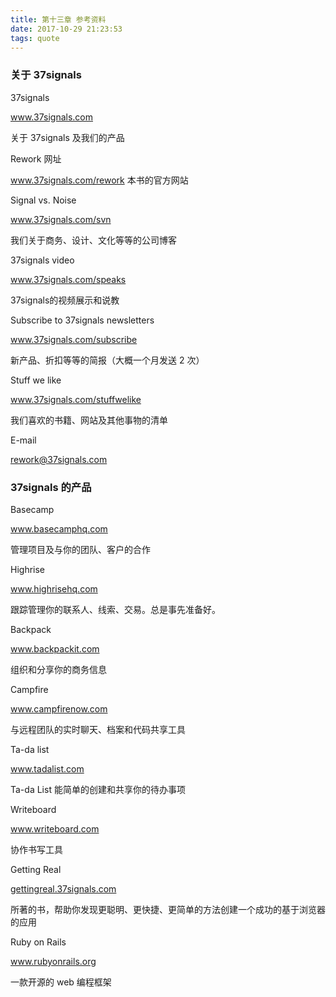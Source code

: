 ```yaml
---
title: 第十三章 参考资料
date: 2017-10-29 21:23:53
tags: quote
---
```



### 关于 37signals


37signals


<a href="http://www.37signals.com" target="_bank">www.37signals.com</a>


关于 37signals 及我们的产品


Rework 网址
<!--more-->

<a href="http://www.37signals.com/rework" target="_bank">www.37signals.com/rework</a>  本书的官方网站


Signal vs. Noise


<a href="http://www.37signals.com/svn" target="_bank">www.37signals.com/svn</a>




我们关于商务、设计、文化等等的公司博客


37signals video


<a href="http://www.37signals.com/speaks" target="_bank">www.37signals.com/speaks</a>


37signals的视频展示和说教


Subscribe to 37signals newsletters


<a href="http://www.37signals.com/subscribe" target="_bank">www.37signals.com/subscribe</a>


新产品、折扣等等的简报（大概一个月发送 2 次）


Stuff we like


<a href="http://www.37signals.com/stuffwelike" target="_bank">www.37signals.com/stuffwelike</a>


我们喜欢的书籍、网站及其他事物的清单


E-mail


<a href="mailto:rework@37signals.com">rework@37signals.com</a>


### 37signals 的产品


Basecamp


<a href="http://www.basecamphq.com" target="_bank">www.basecamphq.com</a>


管理项目及与你的团队、客户的合作


Highrise


<a href="http://www.highrisehq.com" target="_bank">www.highrisehq.com</a>


跟踪管理你的联系人、线索、交易。总是事先准备好。


Backpack


<a href="http://www.backpackit.com" target="_bank">www.backpackit.com</a>


组织和分享你的商务信息


Campfire


<a href="http://www.campfirenow.com" target="_bank">www.campfirenow.com</a>


与远程团队的实时聊天、档案和代码共享工具


Ta-da list


<a href="http://www.tadalist.com" target="_bank">www.tadalist.com</a>


Ta-da List 能简单的创建和共享你的待办事项


Writeboard


<a href="http://www.writeboard.com" target="_bank">www.writeboard.com</a>


协作书写工具


Getting Real


<a href="http://gettingreal.37signals.com" target="_bank">gettingreal.37signals.com</a>


所著的书，帮助你发现更聪明、更快捷、更简单的方法创建一个成功的基于浏览器的应用


Ruby on Rails


<a href="http://www.rubyonrails.org" target="_bank">www.rubyonrails.org</a>


一款开源的 web 编程框架


